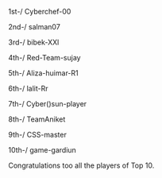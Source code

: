 1st-/ Cyberchef-00

2nd-/ salman07

3rd-/ bibek-XXl

4th-/ Red-Team-sujay

5th-/ Aliza-huimar-R1

6th-/ lalit-Rr

7th-/ Cyber()sun-player

8th-/ TeamAniket

9th-/ CSS-master

10th-/ game-gardiun

Congratulations too all the players of Top 10. 
